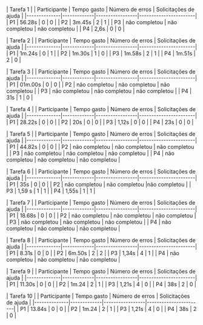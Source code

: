 |                          Tarefa 1                                    |
| Participante | Tempo gasto | Número de erros | Solicitações de ajuda |
|--------------|-------------|-----------------|-----------------------|
| P1           |    56.28s         |    0             |    0                   |
| P2           |     3m.45s          |      2           |     1                  |
| P3           |   não completou |   não completou              |    não completou                   |
| P4           |   2,6s          |     0            |         0              |

|                          Tarefa 2                                    |
| Participante | Tempo gasto | Número de erros | Solicitações de ajuda |
|--------------|-------------|-----------------|-----------------------|
| P1           |    1m.24s         |       0          |   1                    |
| P2           |     1m.30s        |       1          |   0                    |
| P3           |    1m.58s         |   2              |     1                  |
| P4           |     1m.51s        |      2           |           0            |


|                          Tarefa 3                                    |
| Participante | Tempo gasto | Número de erros | Solicitações de ajuda |
|--------------|-------------|-----------------|-----------------------|
| P1           |   01m.00s         |          0     |   0                    |
| P2           |       não completou      |     não completou            |    não completou                   |
| P3           |     não completou         |      não completou           |     não completou                  |
| P4           |    31s         |       1          |         0              |


|                          Tarefa 4                                    |
| Participante | Tempo gasto | Número de erros | Solicitações de ajuda |
|--------------|-------------|-----------------|-----------------------|
| P1           |       28.22s      |       0          |       0                |
| P2           |      20s       |     0            |       0                |
| P3           |      1,12s       |    0             |         0              |
| P4           |      23s       |        0         |               0        |


|                          Tarefa 5                                    |
| Participante | Tempo gasto | Número de erros | Solicitações de ajuda |
|--------------|-------------|-----------------|-----------------------|
| P1           |    44.82s           |       0            |    0                     |
| P2           |        não completou       |       não completou            |        não completou                 |
| P3           |     não completou         |     não completou            |   não completou                    |
| P4           |     não completou     |        não completou         |       não completou                |

|                          Tarefa 6                                    |
| Participante | Tempo gasto | Número de erros | Solicitações de ajuda |
|--------------|-------------|-----------------|-----------------------|
| P1           |      35s       |       0          |        0               |
| P2           |       não completou     |   não completou              |não completou                       |
| P3           |     1,59 s       |         1        |          1             |
| P4           |     1,55s        |       1          |             1          |


|                          Tarefa 7                                    |
| Participante | Tempo gasto | Número de erros | Solicitações de ajuda |
|--------------|-------------|-----------------|-----------------------|
| P1           |       18.68s      |    0          |   0                    |
| P2           |   não completou          |       não completou          |    não completou                   |
| P3           |    não completou          |     não completou            |          não completou             |
| P4           |     não completou         |     não completou            |            não completou           |


|                          Tarefa 8                                    |
| Participante | Tempo gasto | Número de erros | Solicitações de ajuda |
|--------------|-------------|-----------------|-----------------------|
| P1           |     8.31s        |       0          |       0                |
| P2           |     6m.50s        |        2         |         2              |
| P3           |     1,34s        |          4       |          1             |
| P4           |     não completou         |          não completou       |   não completou                    |



|                          Tarefa 9                                    |
| Participante | Tempo gasto | Número de erros | Solicitações de ajuda |
|--------------|-------------|-----------------|-----------------------|
| P1           |        11.30s     |     0            |       0                |
| P2           |    1m.24         |        2         |        1               |
| P3           |   1,21s          |       4          |        0               |
| P4           |    38s         |         2        |            0           |



|                          Tarefa 10                                    |
| Participante | Tempo gasto | Número de erros | Solicitações de ajuda |
|--------------|-------------|-----------------|-----------------------|
| P1           |        13.84s     |     0            |       0                |
| P2           |    1m.24         |        2         |        1               |
| P3           |   1,21s          |       4          |        0               |
| P4           |    38s         |         2        |            0           |
